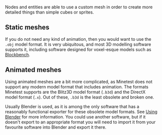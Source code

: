 Nodes and entities are able to use a custom mesh in order to create more detailed things than simple cubes or sprites.

## Static meshes
If you do not need any kind of animation, then you would want to use the `.obj` model format. It is very ubiquitous, and most 3D modelling software supports it, including software designed for voxel-esque models such as [Blockbench](https://www.blockbench.net/).

## Animated meshes
Using animated meshes are a bit more complicated, as Minetest does not support any modern model format that includes animation. The formats Minetest supports are the Blitz3D model format (`.b3d`) and the DirectX model format (`.x`). Out of these, `.b3d` is the least obsolete and broken one.

Usually Blender is used, as it is among the only software that has a reasonably functional exporter for these obsolete model formats. See [Using Blender](https://wiki.minetest.land/Using_Blender) for more information. You could use another software, but if it doesn't export to an appropriate format you will need to import it from your favourite software into Blender and export it there.